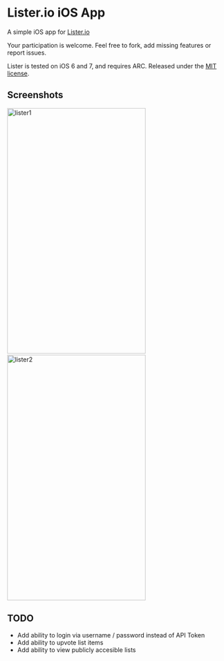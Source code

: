 # Lister.io iOS App

A simple iOS app for [Lister.io](http://lister.io/)

Your participation is welcome. Feel free to fork, add missing features or report issues. 

Lister is tested on iOS 6 and 7, and requires ARC. Released under the [MIT license](LICENSE).

## Screenshots

<img src="http://i.imgur.com/ON2LvcF.png" width=320 height=568 alt="lister1">
&nbsp;&nbsp;
<img src="http://i.imgur.com/wngOZbk.png" width=320 height=568 alt="lister2">

## TODO

* Add ability to login via username / password instead of API Token
* Add ability to upvote list items
* Add ability to view publicly accesible lists
